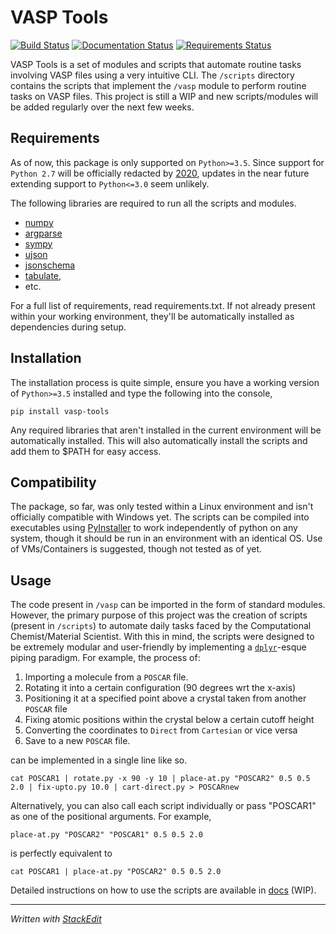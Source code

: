 ﻿# VASP Tools
[![Build Status](https://travis-ci.com/RexGalilae/vasp-tools.svg?branch=master)](https://travis-ci.com/RexGalilae/vasp-tools) [![Documentation Status](https://readthedocs.org/projects/vasp-tools/badge/?version=latest)](https://vasp-tools.readthedocs.io/en/latest/?badge=latest) [![Requirements Status](https://pyup.io/repos/github/RexGalilae/vasp-tools/shield.svg?t=1563870347975)](https://pyup.io/account/repos/github/RexGalilae/vasp-tools/)

VASP Tools is a set of modules and scripts that automate routine tasks involving VASP files using  a very intuitive CLI. The `/scripts` directory contains the scripts that implement the `/vasp` module to perform routine tasks on VASP files. This project is still a WIP and new scripts/modules will be added regularly over the next few weeks.

## Requirements
As of now, this package is only supported on `Python>=3.5`. Since support for `Python 2.7` will be officially redacted by [2020](https://pythonclock.org/), updates in the near future extending support to `Python<=3.0` seem unlikely.

The following libraries are required to run all the scripts and modules.
 - [numpy](https://pypi.org/project/numpy/)
 - [argparse](https://pypi.org/project/argparse/)
 - [sympy](https://pypi.org/project/sympy/)
 - [ujson](https://pypi.org/project/ujson/)
 - [jsonschema](https://pypi.org/project/jsonschema/)
 - [tabulate](https://pypi.org/project/tabulate/),
 - etc.

For a full list of requirements, read requirements.txt. If not already present within your working environment, they'll be automatically installed as dependencies during setup.

## Installation
The installation process is quite simple, ensure you have a working version of `Python>=3.5` installed and type the following into the console,

    pip install vasp-tools

Any required libraries that aren't installed in the current environment will be automatically installed.
This will also automatically install the scripts and add them to $PATH for easy access.

## Compatibility
The package, so far, was only tested within a Linux environment and isn't officially compatible with Windows yet. The scripts can be compiled into executables using [PyInstaller](https://pypi.org/project/PyInstaller/) to work independently of python on any system, though it should be run in an environment with an identical OS. Use of VMs/Containers is suggested, though not tested as of yet.

## Usage
The code present in `/vasp` can be imported in the form of standard modules. However, the primary purpose of this project was the creation of scripts (present in `/scripts`) to automate daily tasks faced by the Computational Chemist/Material Scientist. With this in mind, the scripts were designed to be extremely modular and user-friendly by implementing a [`dplyr`](https://style.tidyverse.org/pipes.html)-esque piping paradigm. For example, the process of:

 1. Importing a molecule from a `POSCAR` file.
 2. Rotating it into a certain configuration (90 degrees wrt the x-axis)
 3. Positioning it at a specified point above a crystal taken from another `POSCAR` file
 4. Fixing atomic positions within the crystal below a certain cutoff height
 5. Converting the coordinates to `Direct` from `Cartesian` or vice versa
 6. Save to a new `POSCAR` file.

can be implemented in a single line like so.

```
cat POSCAR1 | rotate.py -x 90 -y 10 | place-at.py "POSCAR2" 0.5 0.5 2.0 | fix-upto.py 10.0 | cart-direct.py > POSCARnew
```
Alternatively, you can also call each script individually or pass "POSCAR1" as one of the positional arguments. For example,

`place-at.py "POSCAR2" "POSCAR1" 0.5 0.5 2.0`

is perfectly equivalent to

`cat POSCAR1 | place-at.py "POSCAR2" 0.5 0.5 2.0`

Detailed instructions on how to use the scripts are available in [docs](https://vasp-tools.readthedocs.io/en/latest/) (WIP).

----------------------------------------------------------
*Written with [StackEdit](https://stackedit.io/)*

